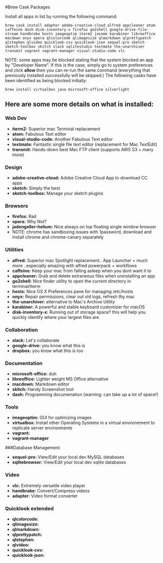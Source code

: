 #Brew Cask Packages

Install all apps in list by running the following command:

	brew cask install adapter adobe-creative-cloud alfred appcleaner atom caffeine dash disk-inventory-x firefox go2shell google-drive-file-stream handbrake hosts imageoptim iterm2 joinme karabiner libreoffice macdown onyx opera qlcolorcode qlimagesize qlmarkdown qlprettypatch qlstephen qlvideo quicklook-csv quicklook-json sequel-pro sketch sketch-toolbox skitch slack sqlitestudio textmate the-unarchiver transmit vagrant vagrant-manager visual-studio-code vlc

NOTE: some apps may be blocked stating that the system blocked an app by "Developer Name". If this is the case, simply go to system preferences and click **allow** then you can re-run the same command (everything that previously installed successfully will be skipped.) The following casks have been identified as being blocked initially:
	
	brew install virtualbox java microsoft-office silverlight

## Here are some more details on what is installed:

### Web Dev

* **iterm2:** Superior mac Terminal replacement
* **atom:** Fabulous Text editor
* **visual-studio-code:** Another Fabulous Text editor
* **textmate:** Fantastic single file text editor (replacement for Mac TextEdit)
* **transmit:** Hands-down best Mac FTP client (supports AWS S3 + many more)

### Design
* **adobe-creative-cloud:** Adobe Creative Cloud App to download CC apps
* **sketch:** Simply the best
* **sketch-toolbox:** Manage your sketch plugins

### Browsers
* **firefox:** Rad
* **opera:** Why Not?
* **jadengeller-helium:** Nice always on top floating single window browser
* NOTE: chrome has sandboxing issues with 1password, download and install chrome and chrome-canary separately

### Utilities
* **alfred:** Superior mac Spotlight replacement.. App Launcher + much more ..especially amazing with alfred powerpack + workflows
* **caffeine:** Keep your mac from falling asleep when you dont want it to
* **appcleaner:** Grab and delete extraneous files when uninstalling an app
* **go2shell:** Nice finder utility to open the current directory in terminal/iterm
* **hosts:** Nice OS X Preferences pane for managing /etc/hosts
* **onyx:** Repair permissions, clear out old logs, refresh thy mac
* **the-unarchiver:** alternative to Mac's Archive Utility
* **karabiner:** A powerful and stable keyboard customizer for macOS
* **disk-inventory-x:** Running out of storage space? this will help you quickly identify where your largest files are.

### Collaboration
* **slack:** Let's collaborate
* **google-drive:** you know what this is
* **dropbox:** you know what this is too

### Documentation
* **microsoft-office:** duh
* **libreoffice:** Lighter weight MS Office alternative
* **macdown:** Markdown editor
* **skitch:** Handy Screenshot tool
* **dash:** Programming documenation (warning: can take up a lot of space!)

### Tools
* **imageoptim:** GUI for optimizing images
* **virtualbox:** Install other Operating Systems in a virtual environement to replicate server environments 
* **vagrant:**
* **vagrant-manager**

###Database Management
* **sequel-pro:** View/Edit your local dev MySQL databases
* **sqlitebrowser:** View/Edit your local dev sqlite databases

### Video
* **vlc:** Extremely versatile video player 
* **handbrake:** Convert/Compress videos
* **adapter:** Video format converter

### Quicklook extended
* **qlcolorcode:** 
* **qlimagesize:** 
* **qlmarkdown:** 
* **qlprettypatch:** 
* **qlstephen:** 
* **qlvideo:** 
* **quicklook-csv:** 
* **quicklook-json:** 




